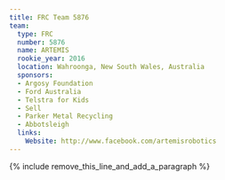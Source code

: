 ```yaml
---
title: FRC Team 5876
team:
  type: FRC
  number: 5876
  name: ARTEMIS
  rookie_year: 2016
  location: Wahroonga, New South Wales, Australia
  sponsors:
  - Argosy Foundation
  - Ford Australia
  - Telstra for Kids
  - Sell
  - Parker Metal Recycling
  - Abbotsleigh
  links:
    Website: http://www.facebook.com/artemisrobotics
---
```


{% include remove_this_line_and_add_a_paragraph %}